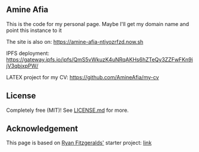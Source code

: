 ## Amine Afia
This is the code for my personal page. Maybe I'll get my domain name and point this instance to it

The site is also on: https://amine-afia-ntiyozrfzd.now.sh

IPFS deployment: https://gateway.ipfs.io/ipfs/QmS5vWkuzK4uNRqAKHs6hZTeQy3ZZFwFKn9ijV3qbjxpPW/

LATEX project for my CV: https://github.com/AmineAfia/my-cv

## License

Completely free (MIT)! See [LICENSE.md](LICENSE.md) for more.

## Acknowledgement
This page is based on [Ryan Fitzgeralds'](https://github.com/RyanFitzgerald) starter project: [link](https://github.com/RyanFitzgerald/devportfolio)
